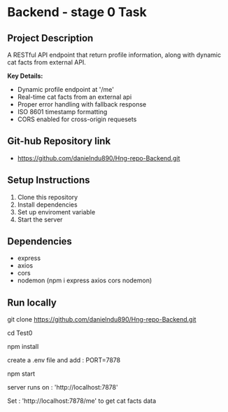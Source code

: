 # Backend - stage 0 Task

## Project Description

A RESTful API endpoint that return profile information, along with dynamic cat facts from external API.

**Key Details:**

- Dynamic profile endpoint at '/me'
- Real-time cat facts from an external api
- Proper error handling with fallback response
- ISO 8601 timestamp formatting
- CORS enabled for cross-origin requesets

## Git-hub Repository link

- https://github.com/danielndu890/Hng-repo-Backend.git

## Setup Instructions

1. Clone this repository
2. Install dependencies
3. Set up enviroment variable
4. Start the server

## Dependencies

- express
- axios
- cors
- nodemon
  (npm i express axios cors nodemon)

## Run locally

git clone https://github.com/danielndu890/Hng-repo-Backend.git

cd Test0

npm install

create a .env file and add : PORT=7878

npm start

server runs on : 'http://localhost:7878'

Set : 'http://localhost:7878/me' to get cat facts data
